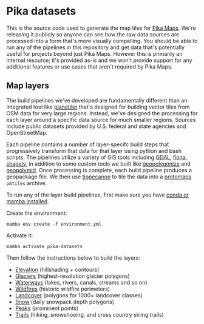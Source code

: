 # Pika datasets

This is the source code used to generate the map tiles for [Pika Maps](https://pikamaps.com). We're releasing it publicly so anyone can see how the raw data sources are processed into a form that's more visually compelling. You should be able to run any of the pipelines in this repository and get data that's potentially useful for projects beyond just Pika Maps. However this is primarily an internal resource; it's provided as-is and we won't provide support for any additional features or use cases that aren't required by Pika Maps.

## Map layers

The build pipelines we've developed are fundamentally different than an integrated tool like [planetiler](https://github.com/onthegomap/planetiler) that's designed for building vector tiles from OSM data for very large regions. Instead, we've designed the processing for each layer around a specific data source for much smaller regions. Sources include public datasets provided by U.S. federal and state agencies and OpenStreetMap.

Each pipeline contains a number of layer-specifc build steps that progressively transform that data for that layer using python and bash scripts. The pipelines utilize a variety of GIS tools including [GDAL](https://gdal.org/), [fiona](https://pypi.org/project/fiona/), [shapely](https://shapely.readthedocs.io/en/stable/), in addition to some custom tools we built like [geopolygonize](https://github.com/rainflame/geopolygonize/) and [geopolymid](https://github.com/rainflame/geopolymid). Once processing is complete, each build pipeline produces a geopackage file. We then use [tippecanoe](https://github.com/felt/tippecanoe) to tile the data into a [protomaps](https://protomaps.com/) `pmtiles` archive.

To run any of the layer build pipelines, first make sure you have [conda or mamba installed](https://mamba.readthedocs.io/en/latest/installation/mamba-installation.html).

Create the environment:

```
mamba env create -f environment.yml
```

Activate it:

```
mamba activate pika-datasets
```

Then follow the instructions below to build the layers:

- [Elevation](/layers/elevation/) (hillshading + contours)
- [Glaciers](/layers/glaciers/) (highest-resolution glacier polygons)
- [Waterways](/layers/waterways/) (lakes, rivers, canals, streams and so on)
- [Wildfires](/layers/wildfires/) (historic wildfire perimeters)
- [Landcover](/layers/landcover/) (polygons for 1000+ landcover classes)
- [Snow](/layers/snow/) (daily snowpack depth polygons)
- [Peaks](/layers/peaks/) (prominent points)
- [Trails](/layers/trails/) (hiking, snowshoeing, and cross country skiing trails)
